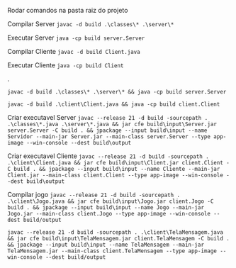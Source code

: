 Rodar comandos na pasta raiz do projeto

Compilar Server
`javac -d build .\classes\* .\server\*`

Executar Server
`java -cp build server.Server`

Compilar Cliente
`javac -d build Client.java`

Executar Cliente
`java -cp build Client`

.

`javac -d build .\classes\* .\server\* && java -cp build server.Server`

`javac -d build .\client\Client.java && java -cp build client.Client`


Criar executavel Server
`javac --release 21 -d build -sourcepath . .\classes\*.java .\server\*.java && jar cfe build\input\Server.jar server.Server -C build . && jpackage --input build\input --name Servidor --main-jar Server.jar --main-class server.Server --type app-image --win-console --dest build\output`


Criar executavel Cliente
`javac --release 21 -d build -sourcepath . .\client\Client.java && jar cfe build\input\Client.jar client.Client -C build . && jpackage --input build\input --name Cliente --main-jar Client.jar --main-class client.Client --type app-image --win-console --dest build\output`


Compilar jogo
`javac --release 21 -d build -sourcepath . .\client\Jogo.java && jar cfe build\input\Jogo.jar client.Jogo -C build . && jpackage --input build\input --name Jogo --main-jar Jogo.jar --main-class client.Jogo --type app-image --win-console --dest build/output`

`javac --release 21 -d build -sourcepath . .\client\TelaMensagem.java && jar cfe build\input\TelaMensagem.jar client.TelaMensagem -C build . && jpackage --input build\input --name TelaMensagem --main-jar TelaMensagem.jar --main-class client.TelaMensagem --type app-image --win-console --dest build/output`